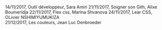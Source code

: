 14/11/2017, Outil développeur, Sara Amiri
21/11/2017, Soigner son Gith, Alixe Boumeridja
22/11/2017, Flex css, Marina Shvanova
24/11/2017, Lear CSS, OLivier NSHIMIYUMUKIZA  
21/12/2017, Les couleurs, Jean Luc Denbroeder  

